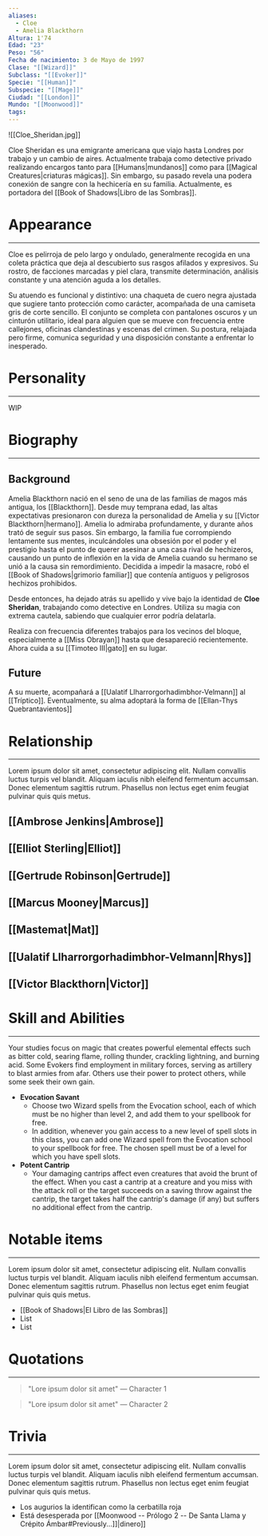 ```yaml
---
aliases:
  - Cloe
  - Amelia Blackthorn
Altura: 1'74
Edad: "23"
Peso: "56"
Fecha de nacimiento: 3 de Mayo de 1997
Clase: "[[Wizard]]"
Subclass: "[[Evoker]]"
Specie: "[[Human]]"
Subspecie: "[[Mage]]"
Ciudad: "[[London]]"
Mundo: "[[Moonwood]]"
tags:
---
```

![[Cloe_Sheridan.jpg]]

Cloe Sheridan es una emigrante americana que viajo hasta Londres por trabajo y un cambio de aires. Actualmente trabaja como detective privado realizando encargos tanto para [[Humans|mundanos]] como para [[Magical Creatures|criaturas mágicas]]. Sin embargo, su pasado revela una podera conexión de sangre con la hechicería en su familia. Actualmente, es portadora del [[Book of Shadows|Libro de las Sombras]].

# Appearance
---
Cloe es pelirroja de pelo largo y ondulado, generalmente recogida en una coleta práctica que deja al descubierto sus rasgos afilados y expresivos. Su rostro, de facciones marcadas y piel clara, transmite determinación, análisis constante y una atención aguda a los detalles.

Su atuendo es funcional y distintivo: una chaqueta de cuero negra ajustada que sugiere tanto protección como carácter, acompañada de una camiseta gris de corte sencillo. El conjunto se completa con pantalones oscuros y un cinturón utilitario, ideal para alguien que se mueve con frecuencia entre callejones, oficinas clandestinas y escenas del crimen. Su postura, relajada pero firme, comunica seguridad y una disposición constante a enfrentar lo inesperado.
# Personality
---
WIP
# Biography
---
## Background

Amelia Blackthorn nació en el seno de una de las familias de magos más antigua, los [[Blackthorn]]. Desde muy temprana edad, las altas expectativas presionaron con dureza la personalidad de Amelia y su [[Victor Blackthorn|hermano]]. Amelia lo admiraba profundamente, y durante años trató de seguir sus pasos. Sin embargo, la familia fue corrompiendo lentamente sus mentes, inculcándoles una obsesión por el poder y el prestigio hasta el punto de querer asesinar a una casa rival de hechizeros, causando un punto de inflexión en la vida de Amelia cuando su hermano se unió a la causa sin remordimiento. Decidida a impedir la masacre, robó el [[Book of Shadows|grimorio familiar]] que contenía antiguos y peligrosos hechizos prohibidos.

Desde entonces, ha dejado atrás su apellido y vive bajo la identidad de **Cloe Sheridan**, trabajando como detective en Londres. Utiliza su magia con extrema cautela, sabiendo que cualquier error podría delatarla.

Realiza con frecuencia diferentes trabajos para los vecinos del bloque, especialmente a [[Miss Obrayan]] hasta que desapareció recientemente. Ahora cuida a su [[Timoteo III|gato]] en su lugar.
## Future

A su muerte, acompañará a [[Ualatif Llharrorgorhadimbhor-Velmann]] al [[Tríptico]]. Eventualmente, su alma adoptará la forma de [[Ellan-Thys Quebrantavientos]]
# Relationship
---
Lorem ipsum dolor sit amet, consectetur adipiscing elit. Nullam convallis luctus turpis vel blandit. Aliquam iaculis nibh eleifend fermentum accumsan. Donec elementum sagittis rutrum. Phasellus non lectus eget enim feugiat pulvinar quis quis metus.

## [[Ambrose Jenkins|Ambrose]]

## [[Elliot Sterling|Elliot]]

## [[Gertrude Robinson|Gertrude]]

## [[Marcus Mooney|Marcus]]

## [[Mastemat|Mat]]
## [[Ualatif Llharrorgorhadimbhor-Velmann|Rhys]]

## [[Victor Blackthorn|Victor]]

# Skill and Abilities
---
Your studies focus on magic that creates powerful elemental effects such as bitter cold, searing flame, rolling thunder, crackling lightning, and burning acid. Some Evokers find employment in military forces, serving as artillery to blast armies from afar. Others use their power to protect others, while some seek their own gain.

- **Evocation Savant**
	- Choose two Wizard spells from the Evocation school, each of which must be no higher than level 2, and add them to your spellbook for free.
	- In addition, whenever you gain access to a new level of spell slots in this class, you can add one Wizard spell from the Evocation school to your spellbook for free. The chosen spell must be of a level for which you have spell slots.
- **Potent Cantrip**
	- Your damaging cantrips affect even creatures that avoid the brunt of the effect. When you cast a cantrip at a creature and you miss with the attack roll or the target succeeds on a saving throw against the cantrip, the target takes half the cantrip's damage (if any) but suffers no additional effect from the cantrip.
# Notable items
---
Lorem ipsum dolor sit amet, consectetur adipiscing elit. Nullam convallis luctus turpis vel blandit. Aliquam iaculis nibh eleifend fermentum accumsan. Donec elementum sagittis rutrum. Phasellus non lectus eget enim feugiat pulvinar quis quis metus.

- [[Book of Shadows|El Libro de las Sombras]]
- List
- List
# Quotations
---
>"Lore ipsum dolor sit amet" — Character 1

>"Lore ipsum dolor sit amet" — Character 2

# Trivia
---
Lorem ipsum dolor sit amet, consectetur adipiscing elit. Nullam convallis luctus turpis vel blandit. Aliquam iaculis nibh eleifend fermentum accumsan. Donec elementum sagittis rutrum. Phasellus non lectus eget enim feugiat pulvinar quis quis metus.

- Los augurios la identifican como la cerbatilla roja
- Está desesperada por [[Moonwood -- Prólogo 2 --  De Santa Llama y Crépito Ámbar#Previously...]]|dinero]] 